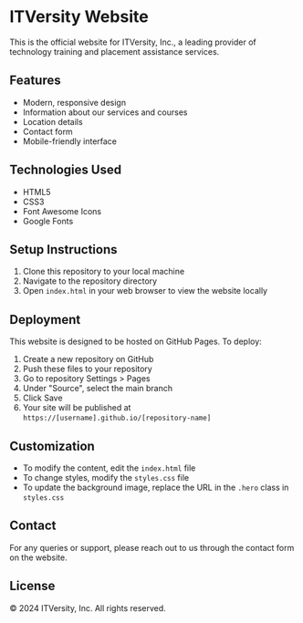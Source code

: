 # ITVersity Website

This is the official website for ITVersity, Inc., a leading provider of technology training and placement assistance services.

## Features

- Modern, responsive design
- Information about our services and courses
- Location details
- Contact form
- Mobile-friendly interface

## Technologies Used

- HTML5
- CSS3
- Font Awesome Icons
- Google Fonts

## Setup Instructions

1. Clone this repository to your local machine
2. Navigate to the repository directory
3. Open `index.html` in your web browser to view the website locally

## Deployment

This website is designed to be hosted on GitHub Pages. To deploy:

1. Create a new repository on GitHub
2. Push these files to your repository
3. Go to repository Settings > Pages
4. Under "Source", select the main branch
5. Click Save
6. Your site will be published at `https://[username].github.io/[repository-name]`

## Customization

- To modify the content, edit the `index.html` file
- To change styles, modify the `styles.css` file
- To update the background image, replace the URL in the `.hero` class in `styles.css`

## Contact

For any queries or support, please reach out to us through the contact form on the website.

## License

© 2024 ITVersity, Inc. All rights reserved.
